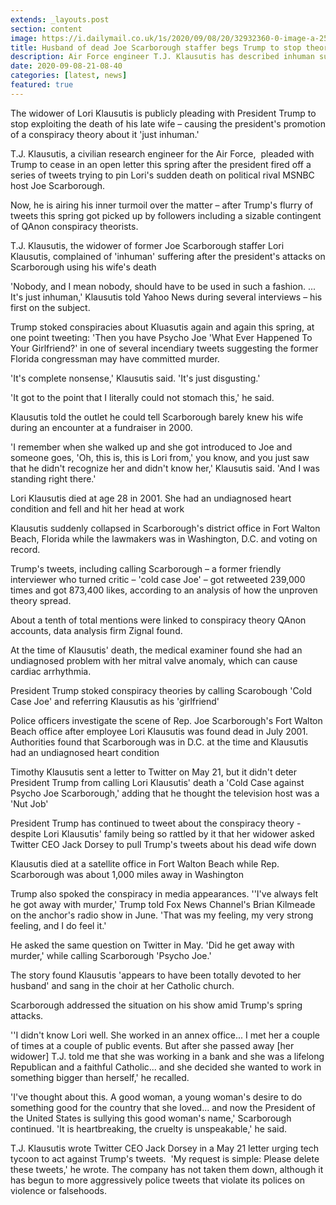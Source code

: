 ```yaml
---
extends: _layouts.post
section: content
image: https://i.dailymail.co.uk/1s/2020/09/08/20/32932360-0-image-a-25_1599593687900.jpg 
title: Husband of dead Joe Scarborough staffer begs Trump to stop theories 
description: Air Force engineer T.J. Klausutis has described inhuman suffering after President Trump pushed conspiracy theories about his wifes death amid the presidents attacks on Joe Scarborough. 
date: 2020-09-08-21-08-40 
categories: [latest, news] 
featured: true 
--- 
```

The widower of Lori Klausutis is publicly pleading with President Trump to stop exploiting the death of his late wife – causing the president's promotion of a conspiracy theory about it 'just inhuman.' 

T.J. Klausutis, a civilian research engineer for the Air Force,  pleaded with Trump to cease in an open letter this spring after the president fired off a series of tweets trying to pin Lori's sudden death on political rival MSNBC host Joe Scarborough.

Now, he is airing his inner turmoil over the matter – after Trump's flurry of tweets this spring got picked up by followers including a sizable contingent of QAnon conspiracy theorists.

T.J. Klausutis, the widower of former Joe Scarborough staffer Lori Klausutis, complained of 'inhuman' suffering after the president's attacks on Scarborough using his wife's death

'Nobody, and I mean nobody, should have to be used in such a fashion. ... It's just inhuman,' Klausutis told Yahoo News during several interviews – his first on the subject. 

Trump stoked conspiracies about Kluasutis again and again this spring, at one point tweeting: 'Then you have Psycho Joe 'What Ever Happened To Your Girlfriend?' in one of several incendiary tweets suggesting the former Florida congressman may have committed murder.  

'It's complete nonsense,' Klausutis said. 'It's just disgusting.' 

'It got to the point that I literally could not stomach this,' he said.  

Klausutis told the outlet he could tell Scarborough barely knew his wife during an encounter at a fundraiser in 2000.

'I remember when she walked up and she got introduced to Joe and someone goes, 'Oh, this is, this is Lori from,' you know, and you just saw that he didn't recognize her and didn't know her,' Klausutis said. 'And I was standing right there.' 

Lori Klausutis died at age 28 in 2001. She had an undiagnosed heart condition and fell and hit her head at work 

Klausutis suddenly collapsed in Scarborough's district office in Fort Walton Beach, Florida while the lawmakers was in Washington, D.C. and voting on record.

Trump's tweets, including calling Scarborough – a former friendly interviewer who turned critic – 'cold case Joe' – got retweeted 239,000 times and got 873,400 likes, according to an analysis of how the unproven theory spread. 

About a tenth of total mentions were linked to conspiracy theory QAnon accounts, data analysis firm Zignal found. 

At the time of Klausutis' death, the medical examiner found she had an undiagnosed problem with her mitral valve anomaly, which can cause cardiac arrhythmia. 

President Trump stoked conspiracy theories by calling Scarobough 'Cold Case Joe' and referring Klausutis as his 'girlfriend'

Police officers investigate the scene of Rep. Joe Scarborough's Fort Walton Beach office after employee Lori Klausutis was found dead in July 2001. Authorities found that Scarborough was in D.C. at the time and Klausutis had an undiagnosed heart condition  



Timothy Klausutis sent a letter to Twitter on May 21, but it didn't deter President Trump from calling Lori Klausutis' death a 'Cold Case against Psycho Joe Scarborough,' adding that he thought the television host was a 'Nut Job'   



President Trump has continued to tweet about the conspiracy theory - despite Lori Klausutis' family being so rattled by it that her widower asked Twitter CEO Jack Dorsey to pull Trump's tweets about his dead wife down  

Klausutis died at a satellite office in Fort Walton Beach while Rep. Scarborough was about 1,000 miles away in Washington

Trump also spoked the conspiracy in media appearances. ''I've always felt he got away with murder,' Trump told Fox News Channel's Brian Kilmeade on the anchor's radio show in June. 'That was my feeling, my very strong feeling, and I do feel it.' 

He asked the same question on Twitter in May. 'Did he get away with murder,' while calling Scarborough 'Psycho Joe.' 

The story found Klausutis 'appears to have been totally devoted to her husband' and sang in the choir at her Catholic church.  

Scarborough addressed the situation on his show amid Trump's spring attacks. 

''I didn't know Lori well. She worked in an annex office... I met her a couple of times at a couple of public events. But after she passed away [her widower] T.J. told me that she was working in a bank and she was a lifelong Republican and a faithful Catholic... and she decided she wanted to work in something bigger than herself,' he recalled. 

'I've thought about this. A good woman, a young woman's desire to do something good for the country that she loved... and now the President of the United States is sullying this good woman's name,' Scarborough continued. 'It is heartbreaking, the cruelty is unspeakable,' he said. 

T.J. Klausutis wrote Twitter CEO Jack Dorsey in a May 21 letter urging tech tycoon to act against Trump's tweets.  'My request is simple: Please delete these tweets,' he wrote. The company has not taken them down, although it has begun to more aggressively police tweets that violate its polices on violence or falsehoods. 

